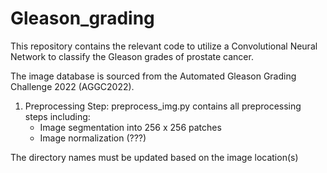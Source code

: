 # Gleason_grading

This repository contains the relevant code to utilize a Convolutional Neural Network to classify the Gleason grades of prostate cancer. 

The image database is sourced from the Automated Gleason Grading Challenge 2022 (AGGC2022). 

1. Preprocessing Step:
preprocess_img.py contains all preprocessing steps including:
    - Image segmentation into 256 x 256 patches
    - Image normalization (???)
    
  The directory names must be updated based on the image location(s)
